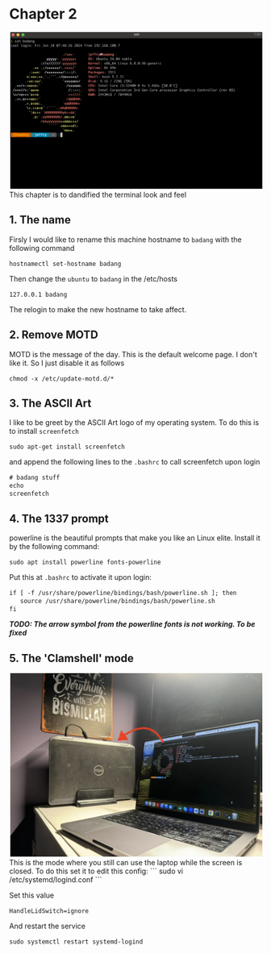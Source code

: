 # Chapter 2
<div style="text-align: center;">
  <img src="/img/chap2-terminal.png" alt="Description of the image" width="500"/>
</div>
This chapter is to dandified the terminal look and feel

## 1. The name
Firsly I would like to rename this machine hostname to `badang` with the following command
```
hostnamectl set-hostname badang
```

Then change the `ubuntu` to `badang` in the /etc/hosts
```
127.0.0.1 badang
```

The relogin to make the new hostname to take affect.

## 2. Remove MOTD
MOTD is the message of the day. This is the default welcome page. I don't like it. So I just disable it as follows
```
chmod -x /etc/update-motd.d/*
```

## 3. The ASCII Art
I like to be greet by the ASCII Art logo of my operating system. To do this is to install `screenfetch`
```
sudo apt-get install screenfetch
```
and append the following lines to the `.bashrc` to call screenfetch upon login
```
# badang stuff
echo
screenfetch
```

## 4. The 1337 prompt 
powerline is the beautiful prompts that make you like an Linux elite. Install it by the following command:
```
sudo apt install powerline fonts-powerline 
```

Put this at `.bashrc` to activate it upon login:
```
if [ -f /usr/share/powerline/bindings/bash/powerline.sh ]; then
   source /usr/share/powerline/bindings/bash/powerline.sh
fi
```
***TODO: The arrow symbol from the powerline fonts is not working. To be fixed***

## 5. The 'Clamshell' mode
<div style="text-align: center;">
  <img src="/img/chap2-clamshell.png" alt="Description of the image" width="500"/>
</div>
This is the mode where you still can use the laptop while the screen is closed. To do this set it to edit this config:
```
sudo vi /etc/systemd/logind.conf
```

Set this value
```
HandleLidSwitch=ignore
```

And restart the service
```
sudo systemctl restart systemd-logind
```



